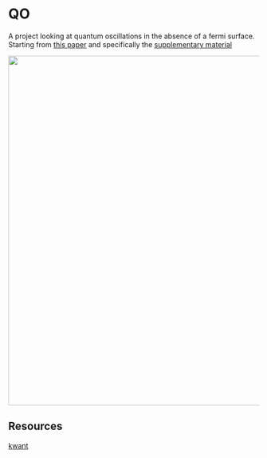 # QO
A project looking at quantum oscillations in the absence of a fermi surface. Starting from [this paper][paper]
 and specifically the [supplementary material][supp]
 
 [paper]: https://journals.aps.org/prl/abstract/10.1103/PhysRevLett.115.146401
 [supp]: https://journals.aps.org/prl/supplemental/10.1103/PhysRevLett.115.146401/QO_Supplementary_June17.pdf
 
 <p align="center">
  <img width="700" src="https://user-images.githubusercontent.com/2063944/123663116-60df1b80-d836-11eb-80db-aaeba0d72d8c.png">
</p>


## Resources
[kwant](https://kwant-project.org/about)
